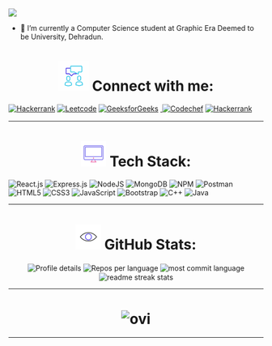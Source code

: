 <img align="center" src="https://readme-typing-svg.herokuapp.com?color=%2336BCF7&lines=👋+Hi,+I+am+Anmol!"/>  

- 🌱 I’m currently a Computer Science student at Graphic Era Deemed to be University, Dehradun.  

<h1 align="center"><img width="60px" height="60px" src="./Gifs/connect.gif"> Connect with me: </h1> 
<a href="https://www.linkedin.com/in/anmol-pal" target="_blank"><img src="https://img.shields.io/badge/LinkedIn-%230077B5.svg?&style=for-the-badge&logo=linkedin&logoColor=white" img alt="Hackerrank"></a>
<a href="https://leetcode.com/anmol111pal/" target="_blank"><img src=	"https://img.shields.io/badge/-LeetCode-FFA116?style=for-the-badge&logo=LeetCode&logoColor=black" img alt="Leetcode"></a>
<a href="https://auth.geeksforgeeks.org/user/anmol111pal/practice" target="_blank"><img src="https://img.shields.io/badge/GeeksforGeeks-298D46?style=for-the-badge&logo=geeksforgeeks&logoColor=white" img alt="GeeksforGeeks" style="margin-bottom: 2px;" /></a>
<a href="https://github.com/anmol111pal/" target="_blank"> <img src="https://img.shields.io/badge/github-%2324292e.svg?&style=for-the-badge&logo=github&logoColor=white" alt=""/> </a>
<a href="https://www.codechef.com/users/anmol111pal" target="_blank"><img src="https://img.shields.io/badge/Codechef-%23B92B27.svg?&style=for-the-badge&logo=Codechef&logoColor=white" img alt="Codechef" style="margin-bottom: 2px;" /></a>
<a href="https://www.hackerrank.com/anmol111pal" target="_blank"><img src="https://img.shields.io/badge/-Hackerrank-2EC866?style=for-the-badge&logo=HackerRank&logoColor=white" img alt="Hackerrank" /></a>
</div>

<hr>

<h1 align="center"><img height="50" width="50" src="./Gifs/tech-stack.gif" alt="Tech stack" /> Tech Stack: </h1>

![React.js](https://img.shields.io/badge/react-%2320232a.svg?style=for-the-badge&logo=react&logoColor=%2361DAFB) ![Express.js](https://img.shields.io/badge/express.js-%23404d59.svg?style=for-the-badge&logo=express&logoColor=%2361DAFB) ![NodeJS](https://img.shields.io/badge/node.js-6DA55F?style=for-the-badge&logo=node.js&logoColor=white)  ![MongoDB](https://img.shields.io/badge/MongoDB-%234ea94b.svg?style=for-the-badge&logo=mongodb&logoColor=white) ![NPM](https://img.shields.io/badge/NPM-%23000000.svg?style=for-the-badge&logo=npm&logoColor=white) ![Postman](https://img.shields.io/badge/Postman-FF6C37?style=for-the-badge&logo=postman&logoColor=white) ![HTML5](https://img.shields.io/badge/html5-%23E34F26.svg?style=for-the-badge&logo=html5&logoColor=white) ![CSS3](https://img.shields.io/badge/css3-%231572B6.svg?style=for-the-badge&logo=css3&logoColor=white)  ![JavaScript](https://img.shields.io/badge/javascript-%23323330.svg?style=for-the-badge&logo=javascript&logoColor=%23F7DF1E) ![Bootstrap](https://img.shields.io/badge/bootstrap-%23563D7C.svg?style=for-the-badge&logo=bootstrap&logoColor=white) ![C++](https://img.shields.io/badge/c++-%2300599C.svg?style=for-the-badge&logo=c%2B%2B&logoColor=white)  ![Java](https://img.shields.io/badge/java-%2523563D7C.svg?style=for-the-badge&logo=Java&logoColor=white)


<hr>

<h1 align="center"><img height="50" width="50" src="./Gifs/github-stats.gif" alt="Github Stats" /> GitHub Stats: </h1>

<div align="center">
<img align="center" src="https://github-profile-summary-cards.vercel.app/api/cards/profile-details?username=anmol111pal&theme=nord_dark" alt="Profile details" /> 
<img align="center" src="https://github-profile-summary-cards.vercel.app/api/cards/repos-per-language?username=anmol111pal&theme=nord_dark" alt="Repos per language" />
<img align="center" src="https://github-profile-summary-cards.vercel.app/api/cards/most-commit-language?username=anmol111pal&theme=nord_dark" alt="most commit language" />
<img align="center" src="https://github-readme-streak-stats.herokuapp.com?user=anmol111pal&theme=nord&date_format=M%20j%5B%2C%20Y%5D" alt="readme streak stats" />
</div>

<hr>

<h1 align="center"><img align="center" src="https://github-readme-stats.vercel.app/api/top-langs?username=anmol111pal&show_icons=true&locale=en&layout=compact&theme=chartreuse-dark" alt="ovi" /> </h1>

<hr>